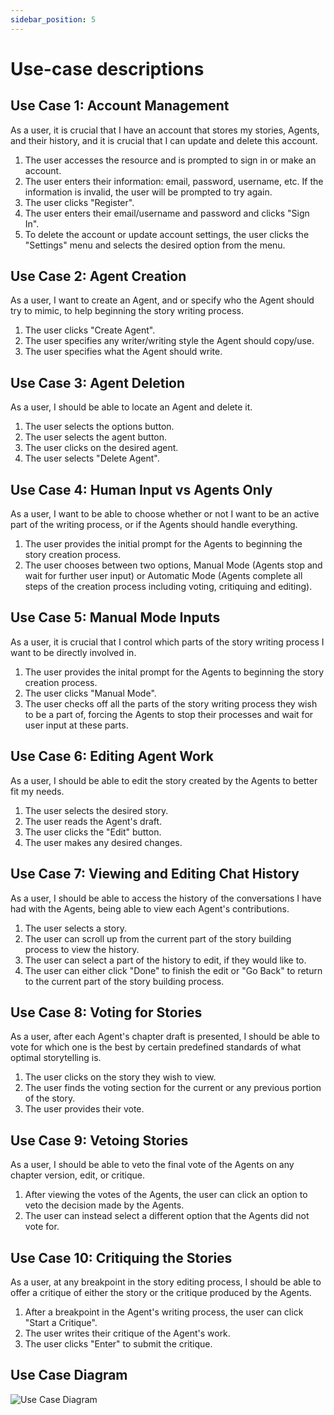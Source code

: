 ```yaml
---
sidebar_position: 5
---
```


# Use-case descriptions
## Use Case 1: Account Management
As a user, it is crucial that I have an account that stores my stories, Agents, and their history, and it is crucial that I can update and delete this account.

1. The user accesses the resource and is prompted to sign in or make an account.
2. The user enters their information: email, password, username, etc. If the information is invalid, the user will be prompted to try again.
3. The user clicks "Register". 
4. The user enters their email/username and password and clicks "Sign In".
5. To delete the account or update account settings, the user clicks the "Settings" menu and selects the desired option from the menu.

## Use Case 2: Agent Creation
As a user, I want to create an Agent, and or specify who the Agent should try to mimic, to help beginning the story writing process.
1. The user clicks "Create Agent".
2. The user specifies any writer/writing style the Agent should copy/use.
3. The user specifies what the Agent should write.

## Use Case 3: Agent Deletion
As a user, I should be able to locate an Agent and delete it.
1. The user selects the options button.
2. The user selects the agent button.
3. The user clicks on the desired agent.
4. The user selects "Delete Agent".

 ## Use Case 4: Human Input vs Agents Only
 As a user, I want to be able to choose whether or not I want to be an active part of the writing process, or if the Agents should handle everything.
 1. The user provides the initial prompt for the Agents to beginning the story creation process.
 2. The user chooses between two options, Manual Mode (Agents stop and wait for further user input) or Automatic Mode (Agents complete all steps of the creation process including voting, critiquing and editing).

## Use Case 5: Manual Mode Inputs
As a user, it is crucial that I control which parts of the story writing process I want to be directly involved in. 
1. The user provides the inital prompt for the Agents to beginning the story creation process.
2. The user clicks "Manual Mode".
3. The user checks off all the parts of the story writing process they wish to be a part of, forcing the Agents to stop their processes and wait for user input at these parts.

## Use Case 6: Editing Agent Work
As a user, I should be able to edit the story created by the Agents to better fit my needs.
1. The user selects the desired story.
2. The user reads the Agent's draft.
3. The user clicks the "Edit" button.
4. The user makes any desired changes.

## Use Case 7: Viewing and Editing Chat History
As a user, I should be able to access the history of the conversations I have had with the Agents, being able to view each Agent's contributions.
1. The user selects a story.
2. The user can scroll up from the current part of the story building process to view the history.
3. The user can select a part of the history to edit, if they would like to.
4. The user can either click "Done" to finish the edit or "Go Back" to return to the current part of the story building process.

## Use Case 8: Voting for Stories
As a user, after each Agent's chapter draft is presented, I should be able to vote for which one is the best by certain predefined standards of what optimal storytelling is.
1. The user clicks on the story they wish to view.
2. The user finds the voting section for the current or any previous portion of the story.
3. The user provides their vote.

## Use Case 9: Vetoing Stories
As a user, I should be able to veto the final vote of the Agents on any chapter version, edit, or critique.
1. After viewing the votes of the Agents, the user can click an option to veto the decision made by the Agents.
2. The user can instead select a different option that the Agents did not vote for.

## Use Case 10: Critiquing the Stories
As a user, at any breakpoint in the story editing process, I should be able to offer a critique of either the story or the critique produced by the Agents.
1. After a breakpoint in the Agent's writing process, the user can click "Start a Critique".
2. The user writes their critique of the Agent's work. 
3. The user clicks "Enter" to submit the critique.

## Use Case Diagram
![Use Case Diagram](https://github.com/user-attachments/assets/034281ac-9e7c-4f28-9019-b26aaeb3db4f)

